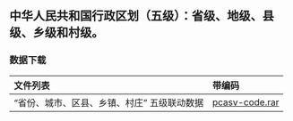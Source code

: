 ## 中华人民共和国行政区划（五级）：省级、地级、县级、乡级和村级。

### 数据下载
| 文件列表                                    |  带编码 |
|:--------------------------------------------|:-------|
| “省份、城市、区县、乡镇、村庄” 五级联动数据  |[pcasv-code.rar](https://github.com/Lean365/-china_area_json/blob/master/pcasv-code.rar) |

